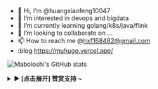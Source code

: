 - 👋 Hi, I’m @huangxiaofeng10047
- 👀 I’m interested in devops and bigdata
- 🌱 I’m currently learning golang/k8s/java/flink
- 💞️ I’m looking to collaborate on ...
- 📫 How to reach me @hxf168482@gmail.com
- :blog https://muhugo.vercel.app/

<!---
huangxiaofeng10047/huangxiaofeng10047 is a ✨ special ✨ repository because its `README.md` (this file) appears on your GitHub profile.
You can click the Preview link to take a look at your changes.
--->
![Maboloshi's GitHub stats](https://github-readme-stats.vercel.app/api?username=huangxiaofeng10047&show_icons=true&bg_color=30,e96443,904e95&title_color=fff&text_color=fff&icon_color=fff)

<details><summary><strong>▶ [点击展开] 赞赏支持 ~</strong></summary>

  
</details>
